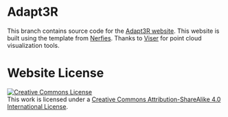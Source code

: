 # Adapt3R

This branch contains source code for the [Adapt3R website](https://adapt3r-robot.github.io/). This website is built using the template from [Nerfies](https://nerfies.github.io/). Thanks to [Viser](https://viser.studio/main/) for point cloud visualization tools.

# Website License
<a rel="license" href="http://creativecommons.org/licenses/by-sa/4.0/"><img alt="Creative Commons License" style="border-width:0" src="https://i.creativecommons.org/l/by-sa/4.0/88x31.png" /></a><br />This work is licensed under a <a rel="license" href="http://creativecommons.org/licenses/by-sa/4.0/">Creative Commons Attribution-ShareAlike 4.0 International License</a>.
